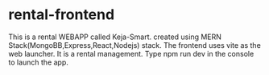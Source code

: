 # rental-frontend
This is a rental WEBAPP called Keja-Smart.
created using MERN Stack(MongoBB,Express,React,Nodejs) stack.
The frontend uses vite as the web launcher.
It is a rental management.
Type npm run dev in the console to launch the app.
